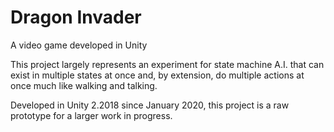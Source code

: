 # Dragon Invader
 A video game developed in Unity


  This project largely represents an experiment for state machine A.I. that can exist in multiple states at once and, by extension, do multiple actions at once much like walking and talking.


Developed in Unity 2.2018 since January 2020, this project is a raw prototype for a larger work in progress.
